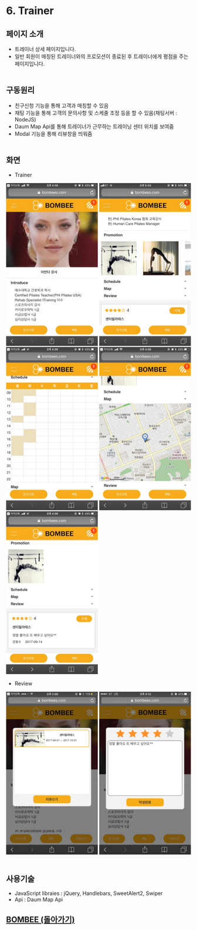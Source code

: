 # 6. Trainer

## 페이지 소개
* 트레이너 상세 페이지입니다.
* 일반 회원이 매칭된 트레이너와의 프로모션이 종료된 후 트레이너에게 평점을 주는 페이지입니다.
<br><br>
## 구동원리
* 친구신청 기능을 통해 고객과 매칭할 수 있음
* 채팅 기능을 통해 고객의 문의사항 및 스케줄 조정 등을 할 수 있음(채팅서버 : NodeJS)
* Daum Map Api를 통해 트레이너가 근무하는 트레이닝 센터 위치를 보여줌
* Modal 기능을 통해 리뷰창을 띄워줌
<br><br>
## 화면

- Trainer

<img src="../Image/강사1.jpg" width="250"> <img src="../Image/강사2.jpg" width="250"> <img src="../Image/강사3.jpg" width="250"> <img src="../Image/강사4.jpg" width="250"> <img src="../Image/강사5.jpg" width="250">

- Review

<img src="../Image/리뷰.jpg" width="250"> <img src="../Image/리뷰작성.jpg" width="250">
<br><br>
## 사용기술
* JavaScript libraies : jQuery, Handlebars, SweetAlert2, Swiper
* Api : Daum Map Api<br>

## [BOMBEE (돌아가기)](../../README.md)<br>
